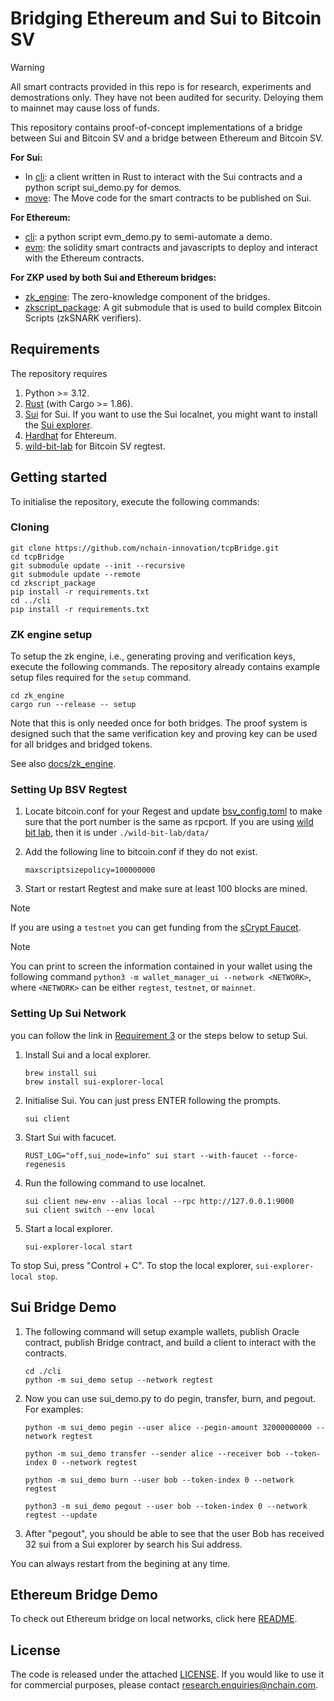 # Bridging Ethereum and Sui to Bitcoin SV

> [!WARNING]
> All smart contracts provided in this repo is for research, experiments and demostrations only. They have not been audited for security. Deloying them to mainnet may cause loss of funds.


This repository contains proof-of-concept implementations of a bridge between Sui and Bitcoin SV and a bridge between Ethereum and Bitcoin SV. 

**For Sui:**
- In [cli](./cli/): a client written in Rust to interact with the Sui contracts and a python script sui_demo.py for demos. 
- [move](./move/): The Move code for the smart contracts to be published on Sui.

**For Ethereum:**
- [cli](./cli/): a python script evm_demo.py to semi-automate a demo.
- [evm](./evm/): the solidity smart contracts and javascripts to deploy and interact with the Ethereum contracts. 

**For ZKP used by both Sui and Ethereum bridges:**
- [zk_engine](./zk_engine/): The zero-knowledge component of the bridges.
- [zkscript_package](./zkscript_package/): A git submodule that is used to build complex Bitcoin Scripts (zkSNARK verifiers).

## Requirements

The repository requires
1. Python >= 3.12.
2. [Rust](https://www.rust-lang.org/tools/install) (with Cargo >= 1.86).
3. [Sui](https://docs.sui.io/guides/developer/getting-started) for Sui. If you want to use the Sui localnet, you might want to install the [Sui explorer](https://github.com/suiware/sui-explorer).
4. [Hardhat](https://hardhat.org/hardhat-runner/docs/guides/project-setup) for Ehtereum. 
5. [wild-bit-lab](https://github.com/nchain-innovation/wild-bit-lab) for Bitcoin SV regtest.



## Getting started

To initialise the repository, execute the following commands:

### Cloning
```
git clone https://github.com/nchain-innovation/tcpBridge.git
cd tcpBridge
git submodule update --init --recursive
git submodule update --remote
cd zkscript_package
pip install -r requirements.txt
cd ../cli
pip install -r requirements.txt
```

### ZK engine setup

To setup the zk engine, i.e., generating proving and verification keys, execute the following commands.
The repository already contains example setup files required for the `setup` command.

```
cd zk_engine
cargo run --release -- setup
```

Note that this is only needed once for both bridges. The proof system is designed such that the same verification key and proving key can be used for all bridges and bridged tokens. 

See also [docs/zk_engine](./docs/zk_engine.md). 


### Setting Up BSV Regtest

1. Locate bitcoin.conf for your Regest and update [bsv_config.toml](./cli/bsv_config.toml) to make sure that the port number is the same as rpcport. If you are using [wild bit lab](https://github.com/nchain-innovation/wild-bit-lab), then it is under ```./wild-bit-lab/data/```

2. Add the following line to bitcoin.conf if they do not exist.
    ```
    maxscriptsizepolicy=100000000
    ```

3. Start or restart Regtest and make sure at least 100 blocks are mined. 


> [!NOTE]
> If you are using a `testnet` you can get funding from the [sCrypt Faucet](https://scrypt.io/faucet).

> [!NOTE]
> You can print to screen the information contained in your wallet using the following command `python3 -m wallet_manager_ui --network <NETWORK>`, where `<NETWORK>` can be either `regtest`, `testnet`, or `mainnet`.


### Setting Up Sui Network
you can follow the link in [Requirement 3](#requirements) or the steps below to setup Sui.

1. Install Sui and a local explorer.
    ```
    brew install sui
    brew install sui-explorer-local 
    ```

2. Initialise Sui. You can just press ENTER following the prompts. 
    ```
    sui client
    ```

3. Start Sui with facucet. 
    ```
    RUST_LOG="off,sui_node=info" sui start --with-faucet --force-regenesis
    ```
4. Run the following command to use localnet. 
    ```
    sui client new-env --alias local --rpc http://127.0.0.1:9000
    sui client switch --env local
    ```

5. Start a local explorer.
    ```
    sui-explorer-local start
    ```

To stop Sui, press "Control + C". To stop the local explorer, ```sui-explorer-local stop```.

## Sui Bridge Demo

1. The following command will setup example wallets, publish Oracle contract, publish Bridge contract, and build a client to interact with the contracts. 
    ```
    cd ./cli
    python -m sui_demo setup --network regtest
    ```
2. Now you can use sui_demo.py to do pegin, transfer, burn, and pegout. For examples:
    ```
    python -m sui_demo pegin --user alice --pegin-amount 32000000000 --network regtest

    python -m sui_demo transfer --sender alice --receiver bob --token-index 0 --network regtest

    python -m sui_demo burn --user bob --token-index 0 --network regtest     

    python3 -m sui_demo pegout --user bob --token-index 0 --network regtest --update
    
    ```  

3. After "pegout", you should be able to see that the user Bob has received 32 sui from a Sui explorer by search his Sui address.

You can always restart from the begining at any time. 


## Ethereum Bridge Demo

To check out Ethereum bridge on local networks, click here [README](./evm/README.md).


## License

The code is released under the attached [LICENSE](./LICENSE.txt). If you would like to use it for commercial purposes, please contact <research.enquiries@nchain.com>.

